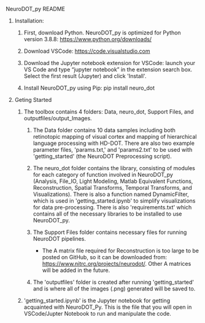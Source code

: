 NeuroDOT_py README


1. Installation:

	1. First, download Python. NeuroDOT_py is optimized for Python version 3.8.8: https://www.python.org/downloads/
	
	2. Download VSCode: https://code.visualstudio.com
	
	3. Download the Jupyter notebook extension for VSCode: launch your VS Code and type “jupyter notebook” in the extension search box. Select the first result (Jupyter) and click 'Install'.
	
	4. Install NeuroDOT_py using Pip: pip install neuro_dot


2. Geting Started
		
	1. The toolbox contains 4 folders: Data, neuro_dot, Support Files, and outputfiles/output_Images.
	
		1. The Data folder contains 10 data samples including both retinotopic mapping of visual cortex and mapping of hierarchical language processing with HD-DOT. There are also two example parameter files, 'params.txt,' and 'params2.txt' to be used with 'getting_started' (the NeuroDOT Preprocessing script).
             
		2. The neuro_dot folder contains the library, consisting of modules for each category of function involved in NeuroDOT_py (Analysis, File_IO, Light Modeling, Matlab   Equivalent Functions, Reconstruction, Spatial Transforms, Temporal Transforms, and Visualizations). There is also a function named DynamicFilter, which is used in 'getting_started.ipynb' to simplify visualizations for data pre-processing. There is also 'requirements.txt' which contains all of the necessary libraries to be installed to use NeuroDOT_py.	
		
		3. The Support Files folder contains necessary files for running NeuroDOT pipelines.
			- The A matrix file required for Reconstruction is too large to be posted on GitHub, so it can be downloaded from: https://www.nitrc.org/projects/neurodot/. Other A matrices will be added in the future.
	     
		4. The 'outputfiles' folder is created after running 'getting_started' and is where all of the images (.png) generated will be saved to.
	     
	2. 'getting_started.ipynb' is the Jupyter notebook for getting acquainted with NeuroDOT_Py. This is the file that you will open in VSCode/Jupter Notebook to run and manipulate the code. 
 

